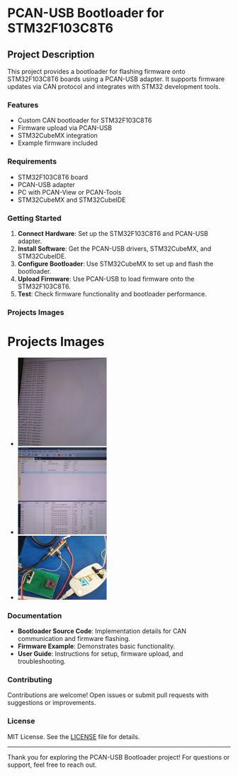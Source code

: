 # PCAN-USB Bootloader for STM32F103C8T6

## Project Description

This project provides a bootloader for flashing firmware onto STM32F103C8T6 boards using a PCAN-USB adapter. It supports firmware updates via CAN protocol and integrates with STM32 development tools.

### Features

- Custom CAN bootloader for STM32F103C8T6
- Firmware upload via PCAN-USB
- STM32CubeMX integration
- Example firmware included

### Requirements

- STM32F103C8T6 board
- PCAN-USB adapter
- PC with PCAN-View or PCAN-Tools
- STM32CubeMX and STM32CubeIDE

### Getting Started

1. **Connect Hardware**: Set up the STM32F103C8T6 and PCAN-USB adapter.
2. **Install Software**: Get the PCAN-USB drivers, STM32CubeMX, and STM32CubeIDE.
3. **Configure Bootloader**: Use STM32CubeMX to set up and flash the bootloader.
4. **Upload Firmware**: Use PCAN-USB to load firmware onto the STM32F103C8T6.
5. **Test**: Check firmware functionality and bootloader performance.

### Projects Images

# Projects Images

- <img src="https://github.com/MohitGupta2021/CAN_Bootloader/blob/main/images/IMG_20240806_154702931~2.jpg" alt="Image 1" width="200"/>
- <img src="https://github.com/MohitGupta2021/CAN_Bootloader/blob/main/images/IMG_20240806_154637196~2.jpg" alt="Image 2" width="200"/>
- <img src="https://github.com/MohitGupta2021/CAN_Bootloader/blob/main/images/IMG_20240806_153738463~2.jpg" alt="Image 3" width="200"/>

### Documentation

- **Bootloader Source Code**: Implementation details for CAN communication and firmware flashing.
- **Firmware Example**: Demonstrates basic functionality.
- **User Guide**: Instructions for setup, firmware upload, and troubleshooting.

### Contributing

Contributions are welcome! Open issues or submit pull requests with suggestions or improvements.

### License

MIT License. See the [LICENSE](LICENSE) file for details.

---

Thank you for exploring the PCAN-USB Bootloader project! For questions or support, feel free to reach out.
